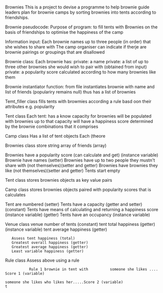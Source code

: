 Brownies
This is a project to devise a programme to help brownie guide leaders plan for brownie camps by sorting brownies into tents according to friendships. 

Brownie pseudocode:
  Purpose of program: to fill tents with Brownies on the basis of friendships to optimise the happiness of the camp

Information input:
  Each brownie names up to three people (in order) that she wishes to share with
  The camp organiser can indicate if therje are brownie pairings or groupings that are disallowed


Brownie class:
  Each brownie has:
    private: a name
    private: a list of up to three other brownies she would wish to pair with (obtained from input)
    private: a popularity score calculated according to how many brownies like them
  
Brownie instantiator function:
  from file instantiates brownie with name and list of friends (populariry remains null)
  thus has a list of brownies 


Temt_filler class
  fills tents with browmies according a rule basd oon their attributes e.g. popularity

Tent class
  Each tent:
    has a know capacity for brownies
    will be populated with brownies up to that capacity
    will have a happiness score determined by the brownie combinations that it comprises
    
Camp class
  Has a list of tent objects
  Each (theore
  
   
Brownies class store string array of friends (array)

 Brownies have a popularity score (can calculate and get) (instance variable)      
    Brownie have names (setter)
    Brownies have up to two people they mustn't share with (not themselves)(setter and getter)
    Brownies have brownies they like (not themselves)(setter  and getter)
          Tents start empty

Tent class
stores brownies objects as key value pairs 

Camp class
stores brownies objects paired with popularity scores that is calculates 



Tent are numbered (setter)
Tents have a capacity (getter and setter) (constant)
Tents have means of calculating and returning a happiness score (instance variable) (getter)
Tents have an occupancy (instance variable)

Venue class
venue
       number of tents (constant)
       tent total happiness (getter) (instance variable)
       tent average happiness (getter) 

       Assess tent happiness (total)
       Greatest overall happiness (getter)
       Greatest average happiness (getter)
       Least variable happiness (getter)

Rule class
Assess above using a rule
      

               Rule 1 brownie in tent with          someone she likes .... Score 1 (variable)
                                                                     someone she likes who likes her.....Score 2 (variable)
    t
